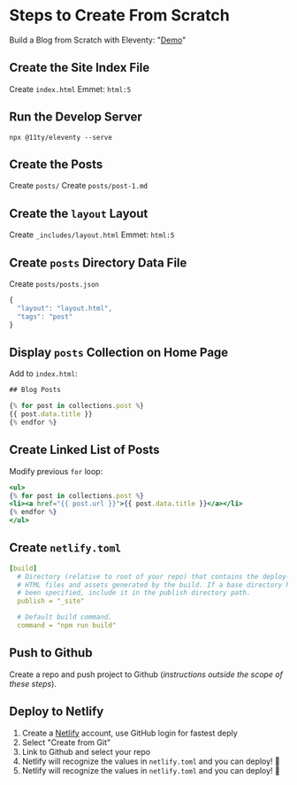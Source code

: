 # Steps to Create From Scratch

Build a Blog from Scratch with Eleventy: "[Demo](https://11ty-scratch-blog.netlify.com)"

## Create the Site Index File

Create `index.html`
Emmet: `html:5`

## Run the Develop Server

`npx @11ty/eleventy --serve`

## Create the Posts

Create `posts/`
Create `posts/post-1.md`


## Create the `layout` Layout

Create `_includes/layout.html`
Emmet: `html:5`

## Create `posts` Directory Data File

Create `posts/posts.json`

```jsx
{
  "layout": "layout.html",
  "tags": "post"
}
```

## Display `posts` Collection on Home Page

Add to `index.html`:

```jsx
## Blog Posts

{% for post in collections.post %}
{{ post.data.title }}
{% endfor %}
```

## Create Linked List of Posts

Modify previous `for` loop:

```jsx
<ul>
{% for post in collections.post %}
<li><a href="{{ post.url }}">{{ post.data.title }}</a></li>
{% endfor %}
</ul>
```

## Create `netlify.toml`

```yaml
[build]
  # Directory (relative to root of your repo) that contains the deploy-ready
  # HTML files and assets generated by the build. If a base directory has
  # been specified, include it in the publish directory path.
  publish = "_site"

  # Default build command.
  command = "npm run build"
```

## Push to Github

Create a repo and push project to Github (_instructions outside the scope of these steps_).

## Deploy to Netlify

1. Create a [Netlify](https://netlify.com) account, use GitHub login for fastest deply
1. Select "Create from Git"
1. Link to Github and select your repo
1. Netlify will recognize the values in `netlify.toml` and you can deploy! 🎉
1. Netlify will recognize the values in `netlify.toml` and you can deploy! 🎉

